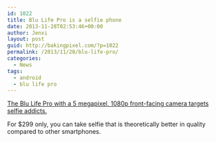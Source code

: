 ```yaml
---
id: 1022
title: Blu Life Pro is a selfie phone
date: 2013-11-28T02:53:46+00:00
author: Jenxi
layout: post
guid: http://bakingpixel.com/?p=1022
permalink: /2013/11/28/blu-life-pro/
categories:
  - News
tags:
  - android
  - blu life pro
---
```

[The Blu Life Pro with a 5 megapixel, 1080p front-facing camera targets selfie addicts.](http://www.engadget.com/2013/11/27/blu-phone-pro-5-megapixel-front-camera-299/)

For $299 only, you can take selfie that is theoretically better in quality compared to other smartphones.